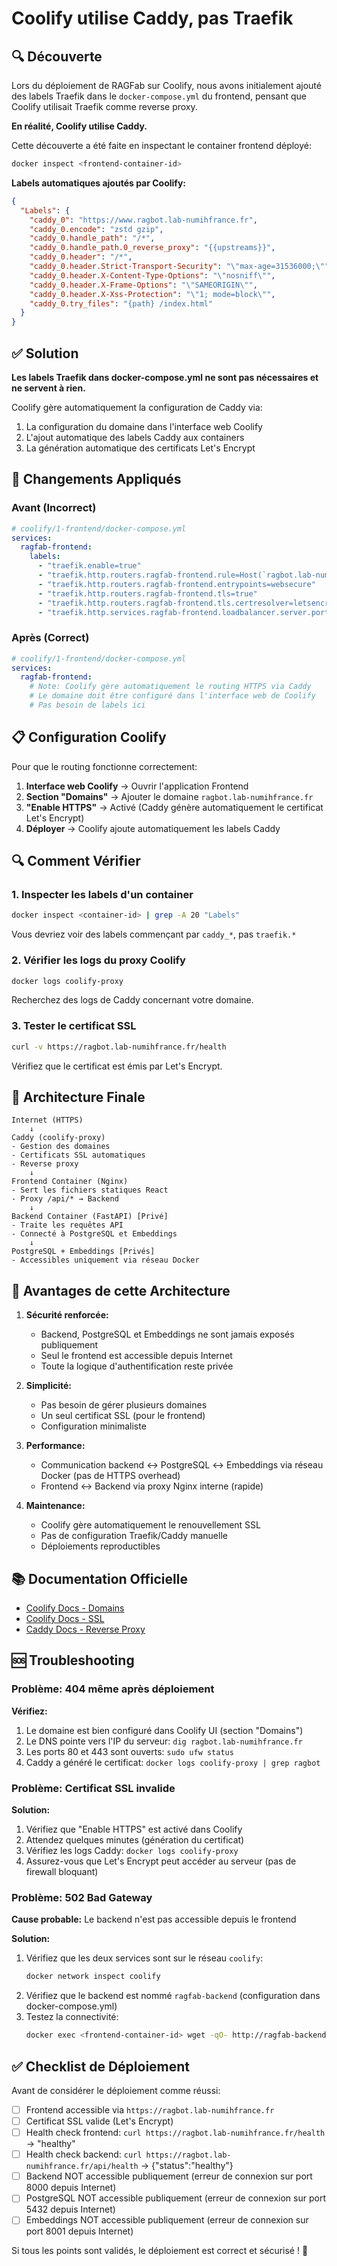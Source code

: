 # Coolify utilise Caddy, pas Traefik

## 🔍 Découverte

Lors du déploiement de RAGFab sur Coolify, nous avons initialement ajouté des labels Traefik dans le `docker-compose.yml` du frontend, pensant que Coolify utilisait Traefik comme reverse proxy.

**En réalité, Coolify utilise Caddy.**

Cette découverte a été faite en inspectant le container frontend déployé:

```bash
docker inspect <frontend-container-id>
```

**Labels automatiques ajoutés par Coolify:**
```json
{
  "Labels": {
    "caddy_0": "https://www.ragbot.lab-numihfrance.fr",
    "caddy_0.encode": "zstd gzip",
    "caddy_0.handle_path": "/*",
    "caddy_0.handle_path.0_reverse_proxy": "{{upstreams}}",
    "caddy_0.header": "/*",
    "caddy_0.header.Strict-Transport-Security": "\"max-age=31536000;\"",
    "caddy_0.header.X-Content-Type-Options": "\"nosniff\"",
    "caddy_0.header.X-Frame-Options": "\"SAMEORIGIN\"",
    "caddy_0.header.X-Xss-Protection": "\"1; mode=block\"",
    "caddy_0.try_files": "{path} /index.html"
  }
}
```

## ✅ Solution

**Les labels Traefik dans docker-compose.yml ne sont pas nécessaires et ne servent à rien.**

Coolify gère automatiquement la configuration de Caddy via:
1. La configuration du domaine dans l'interface web Coolify
2. L'ajout automatique des labels Caddy aux containers
3. La génération automatique des certificats Let's Encrypt

## 🔧 Changements Appliqués

### Avant (Incorrect)
```yaml
# coolify/1-frontend/docker-compose.yml
services:
  ragfab-frontend:
    labels:
      - "traefik.enable=true"
      - "traefik.http.routers.ragfab-frontend.rule=Host(`ragbot.lab-numihfrance.fr`)"
      - "traefik.http.routers.ragfab-frontend.entrypoints=websecure"
      - "traefik.http.routers.ragfab-frontend.tls=true"
      - "traefik.http.routers.ragfab-frontend.tls.certresolver=letsencrypt"
      - "traefik.http.services.ragfab-frontend.loadbalancer.server.port=80"
```

### Après (Correct)
```yaml
# coolify/1-frontend/docker-compose.yml
services:
  ragfab-frontend:
    # Note: Coolify gère automatiquement le routing HTTPS via Caddy
    # Le domaine doit être configuré dans l'interface web de Coolify
    # Pas besoin de labels ici
```

## 📋 Configuration Coolify

Pour que le routing fonctionne correctement:

1. **Interface web Coolify** → Ouvrir l'application Frontend
2. **Section "Domains"** → Ajouter le domaine `ragbot.lab-numihfrance.fr`
3. **"Enable HTTPS"** → Activé (Caddy génère automatiquement le certificat Let's Encrypt)
4. **Déployer** → Coolify ajoute automatiquement les labels Caddy

## 🔍 Comment Vérifier

### 1. Inspecter les labels d'un container
```bash
docker inspect <container-id> | grep -A 20 "Labels"
```

Vous devriez voir des labels commençant par `caddy_*`, pas `traefik.*`

### 2. Vérifier les logs du proxy Coolify
```bash
docker logs coolify-proxy
```

Recherchez des logs de Caddy concernant votre domaine.

### 3. Tester le certificat SSL
```bash
curl -v https://ragbot.lab-numihfrance.fr/health
```

Vérifiez que le certificat est émis par Let's Encrypt.

## 🎯 Architecture Finale

```
Internet (HTTPS)
    ↓
Caddy (coolify-proxy)
- Gestion des domaines
- Certificats SSL automatiques
- Reverse proxy
    ↓
Frontend Container (Nginx)
- Sert les fichiers statiques React
- Proxy /api/* → Backend
    ↓
Backend Container (FastAPI) [Privé]
- Traite les requêtes API
- Connecté à PostgreSQL et Embeddings
    ↓
PostgreSQL + Embeddings [Privés]
- Accessibles uniquement via réseau Docker
```

## 🚀 Avantages de cette Architecture

1. **Sécurité renforcée:**
   - Backend, PostgreSQL et Embeddings ne sont jamais exposés publiquement
   - Seul le frontend est accessible depuis Internet
   - Toute la logique d'authentification reste privée

2. **Simplicité:**
   - Pas besoin de gérer plusieurs domaines
   - Un seul certificat SSL (pour le frontend)
   - Configuration minimaliste

3. **Performance:**
   - Communication backend ↔ PostgreSQL ↔ Embeddings via réseau Docker (pas de HTTPS overhead)
   - Frontend ↔ Backend via proxy Nginx interne (rapide)

4. **Maintenance:**
   - Coolify gère automatiquement le renouvellement SSL
   - Pas de configuration Traefik/Caddy manuelle
   - Déploiements reproductibles

## 📚 Documentation Officielle

- [Coolify Docs - Domains](https://coolify.io/docs/knowledge-base/domains)
- [Coolify Docs - SSL](https://coolify.io/docs/knowledge-base/ssl)
- [Caddy Docs - Reverse Proxy](https://caddyserver.com/docs/caddyfile/directives/reverse_proxy)

## 🆘 Troubleshooting

### Problème: 404 même après déploiement

**Vérifiez:**
1. Le domaine est bien configuré dans Coolify UI (section "Domains")
2. Le DNS pointe vers l'IP du serveur: `dig ragbot.lab-numihfrance.fr`
3. Les ports 80 et 443 sont ouverts: `sudo ufw status`
4. Caddy a généré le certificat: `docker logs coolify-proxy | grep ragbot`

### Problème: Certificat SSL invalide

**Solution:**
1. Vérifiez que "Enable HTTPS" est activé dans Coolify
2. Attendez quelques minutes (génération du certificat)
3. Vérifiez les logs Caddy: `docker logs coolify-proxy`
4. Assurez-vous que Let's Encrypt peut accéder au serveur (pas de firewall bloquant)

### Problème: 502 Bad Gateway

**Cause probable:** Le backend n'est pas accessible depuis le frontend

**Solution:**
1. Vérifiez que les deux services sont sur le réseau `coolify`:
   ```bash
   docker network inspect coolify
   ```
2. Vérifiez que le backend est nommé `ragfab-backend` (configuration dans docker-compose.yml)
3. Testez la connectivité:
   ```bash
   docker exec <frontend-container-id> wget -qO- http://ragfab-backend:8000/health
   ```

## ✅ Checklist de Déploiement

Avant de considérer le déploiement comme réussi:

- [ ] Frontend accessible via `https://ragbot.lab-numihfrance.fr`
- [ ] Certificat SSL valide (Let's Encrypt)
- [ ] Health check frontend: `curl https://ragbot.lab-numihfrance.fr/health` → "healthy"
- [ ] Health check backend: `curl https://ragbot.lab-numihfrance.fr/api/health` → {"status":"healthy"}
- [ ] Backend NOT accessible publiquement (erreur de connexion sur port 8000 depuis Internet)
- [ ] PostgreSQL NOT accessible publiquement (erreur de connexion sur port 5432 depuis Internet)
- [ ] Embeddings NOT accessible publiquement (erreur de connexion sur port 8001 depuis Internet)

Si tous les points sont validés, le déploiement est correct et sécurisé ! 🎉
